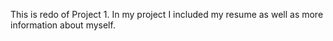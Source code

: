 This is redo of Project 1. 
In my project I included my resume as well as more information about myself. 
